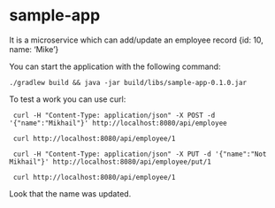 # sample-app

It is a microservice which can add/update an employee record {id: 10, name: ‘Mike’}

You can start the application with the following command:
```
./gradlew build && java -jar build/libs/sample-app-0.1.0.jar
```

To test a work you can use curl:
```
 curl -H "Content-Type: application/json" -X POST -d '{"name":"Mikhail"}' http://localhost:8080/api/employee
 
 curl http://localhost:8080/api/employee/1
 
 curl -H "Content-Type: application/json" -X PUT -d '{"name":"Not Mikhail"}' http://localhost:8080/api/employee/put/1
 
 curl http://localhost:8080/api/employee/1
```
Look that the name was updated. 
